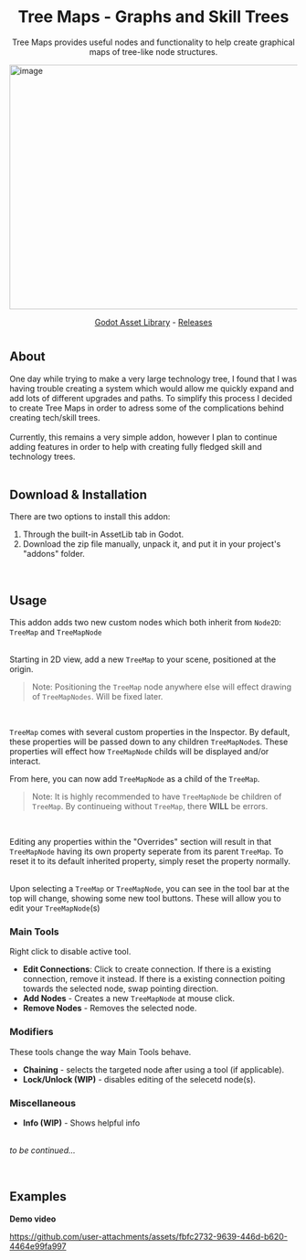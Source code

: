 
<!-- image here -->
<!-- ![Annotation](url)-->
<h1 align="center">
	Tree Maps - Graphs and Skill Trees
</h1>
<p align="center">
	Tree Maps provides useful nodes and functionality to help create graphical maps of tree-like node structures.
</p>
<img width="1027" height="428" alt="image" src="https://github.com/user-attachments/assets/33846207-1cb2-458d-8d88-33f94e250fa7" />

<br>
<p align="center">
	<a href="https://godotengine.org/asset-library/">Godot Asset Library</a> -
	<a href="https://github.com/ToxicStarfall/skill-tree-addon/releases">Releases</a>
</p>

#

<h2>About</h2>
One day while trying to make a very large technology tree, I found that I was having trouble creating a system
which would allow me quickly expand and add lots of different upgrades and paths. To simplify this process
I decided to create Tree Maps in order to adress some of the complications behind creating tech/skill trees.
<br><br>
Currently, this remains a very simple addon, however I plan to continue adding features in order to help with
creating fully fledged skill and technology trees.
<br><br>

<h2>Download & Installation</h2>
There are two options to install this addon:
<ol>
	<li>Through the built-in AssetLib tab in Godot.</li>
	<li>Download the zip file manually, unpack it, and put it in your project's "addons" folder.</li>
</ol>

<br>
<h2>Usage</h2>

This addon adds two new custom nodes which both inherit from `Node2D`: `TreeMap` and `TreeMapNode`
<br><br>

Starting in 2D view, add a new `TreeMap` to your scene, positioned at the origin.

> Note: Positioning the `TreeMap` node anywhere else will effect drawing of `TreeMapNodes`.
> Will be fixed later.
<br>

`TreeMap` comes with several custom properties in the Inspector.
By default, these properties will be passed down to any children `TreeMapNode`s.
These properties will effect how `TreeMapNode` childs will be displayed and/or interact.

From here, you can now add `TreeMapNode` as a child of the `TreeMap`.
> Note: It is highly recommended to have `TreeMapNode` be children of `TreeMap`.
> By continueing without `TreeMap`, there **WILL** be errors.
<br>

Editing any properties within the "Overrides" section will result in that `TreeMapNode` having its own
property seperate from its parent `TreeMap`. To reset it to its default inherited property, simply
reset the property normally.
<br><br>

Upon selecting a `TreeMap` or `TreeMapNode`, you can see in the tool bar at the top will change,
showing some new tool buttons. These will allow you to edit your `TreeMapNode`(s)
<br>


<h3>Main Tools</h3>
Right click to disable active tool.

- **Edit Connections**:
	Click to create connection.
	If there is a existing connection, remove it instead.
	If there is a existing connection poiting towards the selected node, swap pointing direction.
- **Add Nodes** - Creates a new `TreeMapNode` at mouse click.
- **Remove Nodes** - Removes the selected node.


<h3>Modifiers</h3>
These tools change the way Main Tools behave.

- **Chaining** - selects the targeted node after using a tool (if applicable).
- **Lock/Unlock (WIP)** - disables editing of the selecetd node(s).


<h3>Miscellaneous</h3>

- **Info (WIP)** - Shows helpful info
<br><br>


_to be continued..._

<br>
<h2>Examples</h2>

**Demo video**

https://github.com/user-attachments/assets/fbfc2732-9639-446d-b620-4464e99fa997
